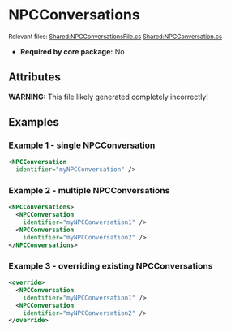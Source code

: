 # NPCConversations

<sub>Relevant files: [Shared:NPCConversationsFile.cs](https://github.com/Regalis11/Barotrauma/blob/master/Barotrauma/BarotraumaShared/SharedSource/ContentManagement/ContentFile/NPCConversationsFile.cs) [Shared:NPCConversation.cs](https://github.com/Regalis11/Barotrauma/blob/master/Barotrauma/BarotraumaShared/SharedSource/Characters/AI/NPCConversation.cs)</sub>
- **Required by core package:** No

## Attributes


**WARNING:** This file likely generated completely incorrectly!

## Examples

### Example 1 - single NPCConversation

```xml
<NPCConversation
  identifier="myNPCConversation" />
```

### Example 2 - multiple NPCConversations

```xml
<NPCConversations>
  <NPCConversation
    identifier="myNPCConversation1" />
  <NPCConversation
    identifier="myNPCConversation2" />
</NPCConversations>
```

### Example 3 - overriding existing NPCConversations

```xml
<override>
  <NPCConversation
    identifier="myNPCConversation1" />
  <NPCConversation
    identifier="myNPCConversation2" />
</override>
```


